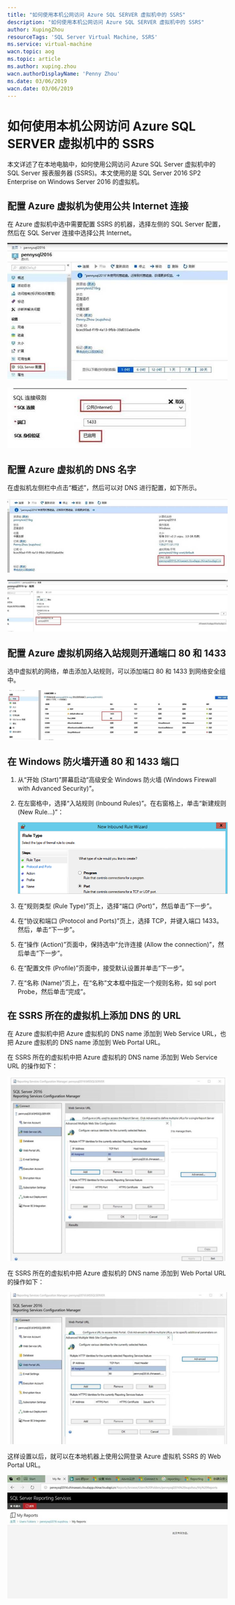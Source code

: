 ```yaml
---
title: "如何使用本机公网访问 Azure SQL SERVER 虚拟机中的 SSRS"
description: "如何使用本机公网访问 Azure SQL SERVER 虚拟机中的 SSRS"
author: XupingZhou
resourceTags: 'SQL Server Virtual Machine, SSRS'
ms.service: virtual-machine
wacn.topic: aog
ms.topic: article
ms.author: xuping.zhou
wacn.authorDisplayName: 'Penny Zhou'
ms.date: 03/06/2019
wacn.date: 03/06/2019
---
```


# 如何使用本机公网访问 Azure SQL SERVER 虚拟机中的 SSRS

本文详述了在本地电脑中，如何使用公网访问 Azure SQL Server 虚拟机中的 SQL Server 报表服务器 (SSRS)。本文使用的是 SQL Server 2016 SP2 Enterprise on Windows Server 2016 的虚拟机。

## 配置 Azure 虚拟机为使用公共 Internet 连接

在 Azure 虚拟机中选中需要配置 SSRS 的机器，选择左侧的 SQL Server 配置，然后在 SQL Server 连接中选择公共 Internet。

![01](media/aog-virtual-machine-howto-acess-sql-server-ssrs-on-local-machine/01.jpg "01")

![02](media/aog-virtual-machine-howto-acess-sql-server-ssrs-on-local-machine/02.jpg "02")

## 配置 Azure 虚拟机的 DNS 名字

在虚拟机左侧栏中点击“概述”，然后可以对 DNS 进行配置，如下所示。

![03](media/aog-virtual-machine-howto-acess-sql-server-ssrs-on-local-machine/03.jpg "03")

![04](media/aog-virtual-machine-howto-acess-sql-server-ssrs-on-local-machine/04.jpg "04")

## 配置 Azure 虚拟机网络入站规则开通端口 80 和 1433

选中虚拟机的网络，单击添加入站规则，可以添加端口 80 和 1433 到网络安全组中。

![05](media/aog-virtual-machine-howto-acess-sql-server-ssrs-on-local-machine/05.jpg "05")

## 在 Windows 防火墙开通 80 和 1433 端口

1. 从“开始 (Start)”屏幕启动“高级安全 Windows 防火墙 (Windows Firewall with Advanced Security)”。

2. 在左窗格中，选择“入站规则 (Inbound Rules)”。在右窗格上，单击“新建规则 (New Rule...)”：

    ![06](media/aog-virtual-machine-howto-acess-sql-server-ssrs-on-local-machine/06.png "06")

3. 在“规则类型 (Rule Type)”页上，选择“端口 (Port)”，然后单击“下一步”。

4. 在“协议和端口 (Protocol and Ports)”页上，选择 TCP，并键入端口 1433。然后，单击“下一步”。

5. 在“操作 (Action)”页面中，保持选中“允许连接 (Allow the connection)”，然后单击“下一步”。

6. 在“配置文件 (Profile)”页面中，接受默认设置并单击“下一步”。

7. 在“名称 (Name)”页上，在“名称”文本框中指定一个规则名称，如 sql port Probe，然后单击“完成”。

## 在 SSRS 所在的虚拟机上添加 DNS 的 URL

在 Azure 虚拟机中把 Azure 虚拟机的 DNS name 添加到 Web Service URL，也把 Azure 虚拟机的 DNS name 添加到 Web Portal URL。

在 SSRS 所在的虚拟机中把 Azure 虚拟机的 DNS name 添加到 Web Service URL 的操作如下：

![07](media/aog-virtual-machine-howto-acess-sql-server-ssrs-on-local-machine/07.jpg "07")

在 SSRS 所在的虚拟机中把 Azure 虚拟机的 DNS name 添加到 Web Portal URL 的操作如下：

![08](media/aog-virtual-machine-howto-acess-sql-server-ssrs-on-local-machine/08.jpg "08")

这样设置以后，就可以在本地机器上使用公网登录 Azure 虚拟机 SSRS 的 Web Portal URL。

![09](media/aog-virtual-machine-howto-acess-sql-server-ssrs-on-local-machine/09.jpg "09")
